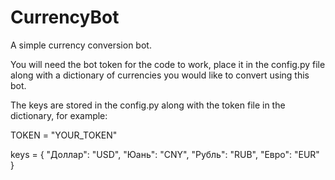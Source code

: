 # CurrencyBot
A simple currency conversion bot.

You will need the bot token for the code to work, place it in the config.py file along with a dictionary of currencies you would like to convert using this bot.

The keys are stored in the config.py along with the token file in the dictionary, for example:

TOKEN = "YOUR_TOKEN"

keys = {
    "Доллар": "USD",
    "Юань": "CNY",
    "Рубль": "RUB",
    "Евро": "EUR"
}
